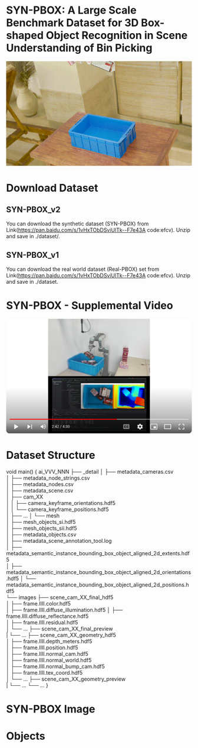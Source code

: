 # SYN-PBOX: A Large Scale Benchmark Dataset for 3D Box-shaped Object Recognition in Scene Understanding of Bin Picking

![the emample of SYN-PBOX](https://github.com/ccteaher/projects-SYN-PBOX/blob/main/example/SYN-PBOX.gif)

# Download Dataset
## SYN-PBOX_v2
You can download the synthetic dataset (SYN-PBOX) from Link(https://pan.baidu.com/s/1vHxTObDSviUlTk--F7e43A code:efcv). Unzip and save in ./dataset/.
## SYN-PBOX_v1
You can download the real world dataset (Real-PBOX) set from Link(https://pan.baidu.com/s/1vHxTObDSviUlTk--F7e43A code:efcv). Unzip and save in ./dataset.

# SYN-PBOX - Supplemental Video
[![Watch the video](https://github.com/ccteaher/projects-SYN-PBOX/blob/main/video/Supplemental.png)](https://www.youtube.com/watch?v=tk9xEbmGMGg)

# Dataset Structure

void main()
{
ai_VVV_NNN
├── _detail
│   ├── metadata_cameras.csv                     
│   ├── metadata_node_strings.csv                
│   ├── metadata_nodes.csv                      
│   ├── metadata_scene.csv                       
│   ├── cam_XX                                   
│   │   ├── camera_keyframe_orientations.hdf5   
│   │   └── camera_keyframe_positions.hdf5       
│   ├── ...
│   └── mesh                                                                           
│       ├── mesh_objects_si.hdf5                                                       
│       ├── mesh_objects_sii.hdf5                                                       
│       ├── metadata_objects.csv                                                       
│       ├── metadata_scene_annotation_tool.log                                          
│       ├── metadata_semantic_instance_bounding_box_object_aligned_2d_extents.hdf5      
│       ├── metadata_semantic_instance_bounding_box_object_aligned_2d_orientations.hdf5 
│       └── metadata_semantic_instance_bounding_box_object_aligned_2d_positions.hdf5    
└── images
    ├── scene_cam_XX_final_hdf5                  
    │   ├── frame.IIII.color.hdf5               
    │   ├── frame.IIII.diffuse_illumination.hdf5 
    │   ├── frame.IIII.diffuse_reflectance.hdf5  
    │   ├── frame.IIII.residual.hdf5             
    │   └── ...
    ├── scene_cam_XX_final_preview               
    |   └── ...
    ├── scene_cam_XX_geometry_hdf5               
    │   ├── frame.IIII.depth_meters.hdf5         
    │   ├── frame.IIII.position.hdf5             
    │   ├── frame.IIII.normal_cam.hdf5           
    │   ├── frame.IIII.normal_world.hdf5         
    │   ├── frame.IIII.normal_bump_cam.hdf5      
    │   ├── frame.IIII.tex_coord.hdf5            
    │   └── ...
    ├── scene_cam_XX_geometry_preview            
    |   └── ...
    └── ...
}


# SYN-PBOX Image


# Objects

